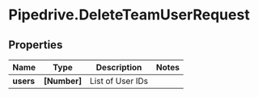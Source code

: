 # Pipedrive.DeleteTeamUserRequest

## Properties

Name | Type | Description | Notes
------------ | ------------- | ------------- | -------------
**users** | **[Number]** | List of User IDs | 


